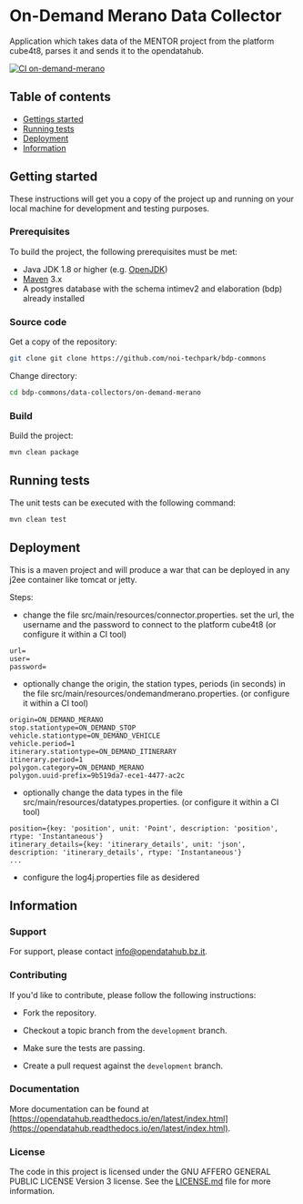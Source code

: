 <!--
SPDX-FileCopyrightText: NOI Techpark <digital@noi.bz.it>

SPDX-License-Identifier: CC0-1.0
-->

# On-Demand Merano Data Collector

Application which takes data of the MENTOR project from the platform cube4t8, parses it and sends it to the opendatahub.

[![CI on-demand-merano](https://github.com/noi-techpark/bdp-commons/actions/workflows/ci-on-demand-merano.yml/badge.svg)](https://github.com/noi-techpark/bdp-commons/actions/workflows/ci-on-demand-merano.yml)

## Table of contents

- [Gettings started](#getting-started)
- [Running tests](#running-tests)
- [Deployment](#deployment)
- [Information](#information)

## Getting started

These instructions will get you a copy of the project up and running on your local machine for development and testing
purposes.

### Prerequisites

To build the project, the following prerequisites must be met:

- Java JDK 1.8 or higher (e.g. [OpenJDK](https://openjdk.java.net/))
- [Maven](https://maven.apache.org/) 3.x
- A postgres database with the schema intimev2 and elaboration (bdp) already installed

### Source code

Get a copy of the repository:

```bash
git clone git clone https://github.com/noi-techpark/bdp-commons
```

Change directory:

```bash
cd bdp-commons/data-collectors/on-demand-merano
```

### Build

Build the project:

```bash
mvn clean package
```

## Running tests

The unit tests can be executed with the following command:

```bash
mvn clean test
```

## Deployment

This is a maven project and will produce a war that can be deployed in any j2ee container like tomcat or jetty.

Steps:

* change the file src/main/resources/connector.properties. set the url, the username and the
  password to connect to the platform cube4t8 (or configure it within a CI tool)

```
url=
user=
password=
```

* optionally change the origin, the station types, periods (in seconds) in
  the file src/main/resources/ondemandmerano.properties. (or configure it within a CI tool)

```
origin=ON_DEMAND_MERANO
stop.stationtype=ON_DEMAND_STOP
vehicle.stationtype=ON_DEMAND_VEHICLE
vehicle.period=1
itinerary.stationtype=ON_DEMAND_ITINERARY
itinerary.period=1
polygon.category=ON_DEMAND_MERANO
polygon.uuid-prefix=9b519da7-ece1-4477-ac2c
```

* optionally change the data types in the file src/main/resources/datatypes.properties.
  (or configure it within a CI tool)

```
position={key: 'position', unit: 'Point', description: 'position', rtype: 'Instantaneous'}
itinerary_details={key: 'itinerary_details', unit: 'json', description: 'itinerary_details', rtype: 'Instantaneous'}
...
```

* configure the log4j.properties file as desidered

## Information

### Support

For support, please contact [info@opendatahub.bz.it](mailto:info@opendatahub.bz.it).

### Contributing

If you'd like to contribute, please follow the following instructions:

- Fork the repository.

- Checkout a topic branch from the `development` branch.

- Make sure the tests are passing.

- Create a pull request against the `development` branch.

### Documentation

More documentation can be found
at [https://opendatahub.readthedocs.io/en/latest/index.html](https://opendatahub.readthedocs.io/en/latest/index.html).

### License

The code in this project is licensed under the GNU AFFERO GENERAL PUBLIC LICENSE Version 3 license. See
the [LICENSE.md](LICENSE.md) file for more information.
